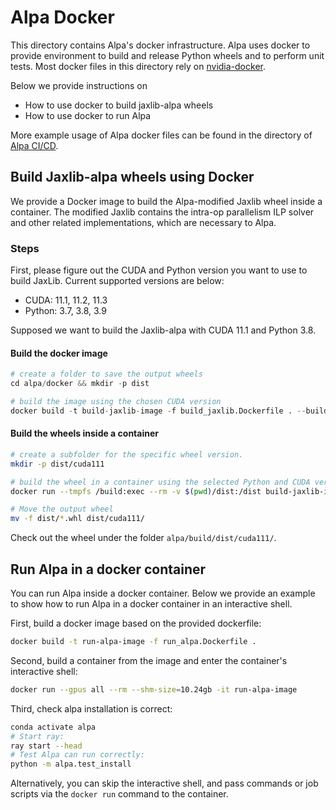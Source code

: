 # Alpa Docker
This directory contains Alpa's docker infrastructure. Alpa uses docker to provide environment to build and release Python wheels and to perform unit tests.
Most docker files in this directory rely on [nvidia-docker](https://github.com/NVIDIA/nvidia-docker/).

Below we provide instructions on 
- How to use docker to build jaxlib-alpa wheels 
- How to use docker to run Alpa

More example usage of Alpa docker files can be found in the directory of [Alpa CI/CD](../.github/workflows).

## Build Jaxlib-alpa wheels using Docker
We provide a Docker image to build the Alpa-modified Jaxlib wheel inside a container. The modified Jaxlib contains 
the intra-op parallelism ILP solver and other related implementations, which are necessary to Alpa.


### Steps
First, please figure out the CUDA and Python version you want to use to build JaxLib. Current supported versions are below:
- CUDA: 11.1, 11.2, 11.3
- Python: 3.7, 3.8, 3.9

Supposed we want to build the Jaxlib-alpa with CUDA 11.1 and Python 3.8.
#### Build the docker image
```python
# create a folder to save the output wheels
cd alpa/docker && mkdir -p dist

# build the image using the chosen CUDA version
docker build -t build-jaxlib-image -f build_jaxlib.Dockerfile . --build-arg JAX_CUDA_VERSION=11.1
```

#### Build the wheels inside a container
```bash
# create a subfolder for the specific wheel version. 
mkdir -p dist/cuda111

# build the wheel in a container using the selected Python and CUDA versions
docker run --tmpfs /build:exec --rm -v $(pwd)/dist:/dist build-jaxlib-image 3.8 cuda 11.1 master

# Move the output wheel
mv -f dist/*.whl dist/cuda111/
```
Check out the wheel under the folder ``alpa/build/dist/cuda111/``.

## Run Alpa in a docker container
You can run Alpa inside a docker container. Below we provide an example to show how to run
Alpa in a docker container in an interactive shell.

First, build a docker image based on the provided dockerfile:
```bash 
docker build -t run-alpa-image -f run_alpa.Dockerfile . 
```

Second, build a container from the image and enter the container's interactive shell:
```bash
docker run --gpus all --rm --shm-size=10.24gb -it run-alpa-image
```

Third, check alpa installation is correct:
```bash
conda activate alpa
# Start ray:
ray start --head
# Test Alpa can run correctly:
python -m alpa.test_install
```

Alternatively, you can skip the interactive shell, and pass commands or job scripts via the `docker run` command to the container.

